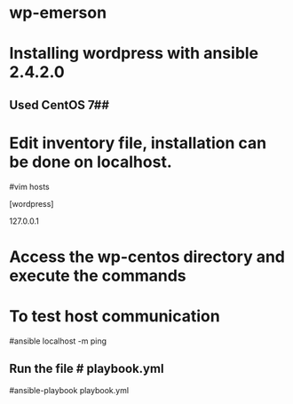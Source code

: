# wp-emerson

# Installing wordpress with ansible 2.4.2.0

## Used CentOS 7##

# Edit inventory file, installation can be done on localhost.

#vim hosts

[wordpress]

127.0.0.1

# Access the wp-centos directory and execute the commands

# To test host communication

#ansible localhost -m ping

## Run the file # playbook.yml

#ansible-playbook playbook.yml
